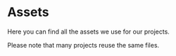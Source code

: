 # Assets
Here you can find all the assets we use for our projects.

Please note that many projects reuse the same files.
